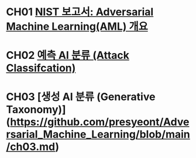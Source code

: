 

# CH01 [NIST 보고서: Adversarial Machine Learning(AML) 개요](https://github.com/presyeont/Adversarial_Machine_Learning/blob/main/ch01.md)

# CH02 [예측 AI 분류 (Attack Classifcation)](https://github.com/presyeont/Adversarial_Machine_Learning/blob/main/ch02.md )

# CH03 [생성 AI	분류 (Generative Taxonomy)] (https://github.com/presyeont/Adversarial_Machine_Learning/blob/main/ch03.md)
